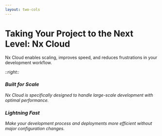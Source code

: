 ```yaml
---
layout: two-cols
---
```


# Taking Your Project to the Next Level: Nx Cloud

<div class="mt-8 pr-8">
  <div v-click class="text-xl mb-8">
    Nx Cloud enables scaling, improves speed, and reduces frustrations in your development workflow.
  </div>

  <div v-click class="mt-12">
    <i class="i-mdi-cloud-check text-6xl text-blue-500" />
  </div>
</div>

::right::

<div v-click class="mt-12 ml-8">
  <div class="bg-blue-50 dark:bg-blue-900 p-6 rounded-lg">
    <h3 class="font-bold text-xl mb-4">
      <i class="i-mdi-rocket-launch-outline mr-2" />
      Built for Scale
    </h3>
    <p class="text-sm opacity-75">
      Nx Cloud is specifically designed to handle large-scale development with optimal performance.
    </p>
  </div>

  <div v-click class="bg-green-50 dark:bg-green-900 p-6 rounded-lg mt-4">
    <h3 class="font-bold text-xl mb-4">
      <i class="i-mdi-flash mr-2" />
      Lightning Fast
    </h3>
    <p class="text-sm opacity-75">
      Make your development process and deployments more efficient without major configuration changes.
    </p>
  </div>
</div>